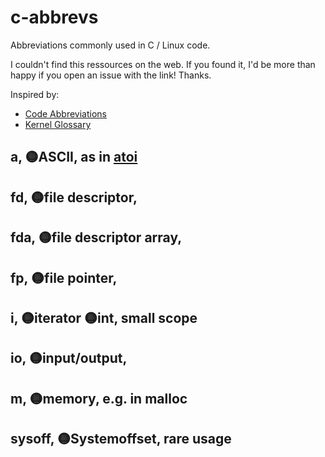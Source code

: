 # c-abbrevs
Abbreviations commonly used in C / Linux code.

I couldn't find this ressources on the web. 
If you found it, I'd be more than happy if you open an issue with the link! Thanks. 

Inspired by:

- [Code Abbreviations](https://github.com/abbrcode/abbreviations-in-code)
- [Kernel Glossary](https://kernelnewbies.org/KernelGlossary)



## a, 🟡ASCII, as in [atoi](https://stackoverflow.com/q/17128470)

## fd, 🟡file descriptor,

## fda, 🟡file descriptor array,

## fp, 🟡file pointer, 

## i, 🟡iterator 🟡int, small scope

## io, 🟡input/output,

## m, 🟡memory, e.g. in malloc

## sysoff, 🟡Systemoffset, rare usage
